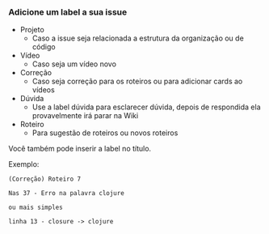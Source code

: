 ### Adicione um label a sua issue
- Projeto
    - Caso a issue seja relacionada a estrutura da organização ou de código
- Vídeo
    - Caso seja um vídeo novo
- Correção
    - Caso seja correção para os roteiros ou para adicionar cards ao vídeos
- Dúvida
    - Use a label dúvida para esclarecer dúvida, depois de respondida ela provavelmente irá parar na Wiki
- Roteiro
    - Para sugestão de roteiros ou novos roteiros

Você também pode inserir a label no título.

Exemplo:
```
(Correção) Roteiro 7

Nas 37 - Erro na palavra clojure

ou mais simples

linha 13 - closure -> clojure
```
